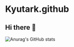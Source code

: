 # Kyutark.github

## Hi there 👋
![Anurag's GitHub stats](https://github-readme-stats.vercel.app/api?username=Kyutark&show_icons=true)

